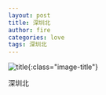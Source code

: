 ```yaml
---
layout: post
title: 深圳北
author: fire
categories: love 
tags: 深圳北
---
```


![title](https://image.sideproject.cn/titlex/title_006.jpg){:class="image-title"}

深圳北